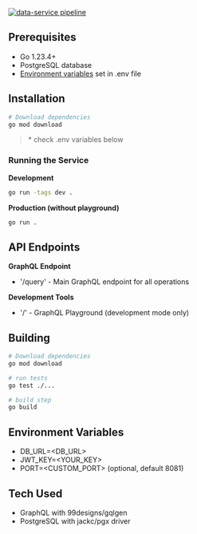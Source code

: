 [![data-service pipeline](https://github.com/Eeritvan/tracker/actions/workflows/data-service.yml/badge.svg)](https://github.com/Eeritvan/tracker/actions/workflows/data-service.yml)

## Prerequisites
- Go 1.23.4+
- PostgreSQL database
- [Environment variables](#env-variables) set in .env file

## Installation
```bash
# Download dependencies
go mod download
```
> \* check .env variables below

### Running the Service
**Development**
```bash
go run -tags dev .
```
**Production (without playground)**
```bash
go run .
```

## API Endpoints
**GraphQL Endpoint**
- '/query' - Main GraphQL endpoint for all operations

**Development Tools**
- '/' - GraphQL Playground (development mode only)

## Building
```bash
# Download dependencies
go mod download

# run tests
go test ./...

# build step
go build
```

## Environment Variables
- DB_URL=<DB_URL>
- JWT_KEY=<YOUR_KEY>
- PORT=<CUSTOM_PORT> (optional, default 8081)

## Tech Used
- GraphQL with 99designs/gqlgen
- PostgreSQL with jackc/pgx driver
